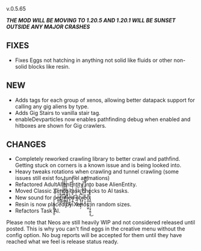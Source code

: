 v.0.5.65

***THE MOD WILL BE MOVING TO 1.20.5 AND 1.20.1 WILL BE SUNSET OUTSIDE ANY MAJOR CRASHES***

## FIXES
- Fixes Eggs not hatching in anything not solid like fluids or other non-solid blocks like resin.

## NEW
- Adds tags for each group of xenos, allowing better datapack support for calling any gig aliens by type.
- Adds Gig Stairs to vanilla stair tag.
- enableDevparticles now enables pathfinding debug when enabled and hitboxes are shown for Gig crawlers.

## CHANGES
- Completely reworked crawling library to better crawl and pathfind. Getting stuck on corners is a known issue and is being looked into.
- Heavy tweaks rotations when crawling and tunnel crawling (some issues still exist for tunnel animations)
- Refactored AdultAlienEntity into base AlienEntity.
- Moved Classic Xenos task checks to AI tasks.
- New sound for p̷͔͈͖̹̰͖̱̲̙̭͓̺̮̾̿̉̀͝é̷͚̖̲͐͗t̸̳̺̲͙̎͊͛͗̐̕r̴̟̰̹̒͊͛̆̌̓̈́̍̍̑̉͐͊̕i̸͖̼̘͈͂̀̉͑͂̋̎̇̂͌́̊͐̕̚ͅf̶̛͔̳͔̘̪̘̟͛͐̀̿̋̌̾̈́̇̌̕͘̕i̶̢̭̋̎̏̔͜ẻ̶̡̛̜͈̘͇̾́̂̈́d̴̝̼͍͕̭̗͒̐̒͂̍̓̆̍̑̌̑̾̈́̕͠ ̶͉̋̔̀́̈̈́͠ȍ̴̱̠̦̱͚̞b̷̬̟͔͓͇̬͉̗͆̊̓̚͠j̷̡̨͙̈́̂͗͌̏͒̏̈́̕͝͝ē̵̦͕͈̮͂̇͒̊͐̌̌̽͗̓̏͋͌͝c̴̡̲̤̖̦͎̖͖͓̽̃͘t̴̡̲̹̼̣̦̘͔̮̟͖̼͎͓͋̏̑̀̈́́̅̚͜
- Resin is now placed by Xenos in random sizes.
- Refactors Task AI.

Please note that Neos are still heavily WIP and not considered released until posted. This is why you can't find eggs in the creative menu without the config option.
No bug reports will be accepted for them until they have reached what we feel is release status ready.